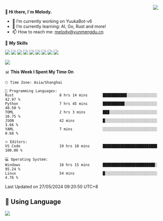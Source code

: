 <a href="#">
  <img align="right" src="https://github-readme-stats.vercel.app/api?username=melodyyuuka&count_private=true&show_icons=true" />
</a>

**👋 Hi there, I`m Melody.**

- 🔭 I’m currently working on YuukaBot-v6
- 🌱 I’m currently learning: AI, Go, Rust and more!
- 📫 How to reach me: melody@yunmengdu.cn

🌟 **My Skills** 

![](https://img.shields.io/badge/-Python-3e74a2?style=flat-square&logo=Python&logoColor=fff)
![](https://img.shields.io/badge/-Java-007396?style=flat-square&logo=OpenJDK&logoColor=fff)
![](https://img.shields.io/badge/-Node.js-339933?style=flat-square&logo=Node.js&logoColor=fff)
![](https://img.shields.io/badge/-Git-f05032?style=flat-square&logo=git&logoColor=fff)
![](https://img.shields.io/badge/-PostgreSQL-4169e1?style=flat-square&logo=PostgreSQL&logoColor=fff)
![](https://img.shields.io/badge/-Rust-000000?style=flat-square&logo=rust&logoColor=fff)
![](https://img.shields.io/badge/-VSCode-007acc?style=flat-square&logo=Visual-Studio-Code&logoColor=fff)
![](https://img.shields.io/badge/-FastAPI-009688?style=flat-square&logo=FastAPI&logoColor=fff)
![](https://img.shields.io/badge/-Linux-000000?style=flat-square&logo=Linux&logoColor=fff)


![](https://wakatime.com/badge/user/fa6dc0e2-47c5-4d2d-ae45-69fec6f2122c.svg)

<!--START_SECTION:waka-->
📊 **This Week I Spent My Time On** 

```text
🕑︎ Time Zone: Asia/Shanghai

💬 Programming Languages: 
Rust                     8 hrs 14 mins       ███████████░░░░░░░░░░░░░░   42.97 % 
Python                   7 hrs 45 mins       ██████████░░░░░░░░░░░░░░░   40.50 % 
TOML                     2 hrs 3 mins        ███░░░░░░░░░░░░░░░░░░░░░░   10.75 % 
JSON                     42 mins             █░░░░░░░░░░░░░░░░░░░░░░░░    3.66 % 
YAML                     7 mins              ░░░░░░░░░░░░░░░░░░░░░░░░░    0.68 % 

🔥 Editors: 
VS Code                  19 hrs 10 mins      █████████████████████████   100.00 % 

💻 Operating System: 
Windows                  18 hrs 15 mins      ████████████████████████░   95.24 % 
Linux                    54 mins             █░░░░░░░░░░░░░░░░░░░░░░░░    4.76 % 
```


 Last Updated on 27/05/2024 09:20:50 UTC+8
<!--END_SECTION:waka-->

## 🥰 **Using Language**

![](https://github-readme-stats.vercel.app/api/wakatime?username=MelodyYuyuko&layout=compact&hide_border=true)
